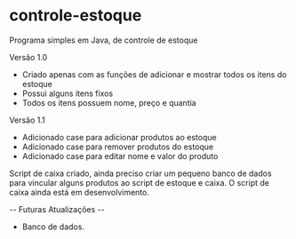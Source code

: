 # controle-estoque
Programa simples em Java, de controle de estoque

Versão 1.0
  - Criado apenas com as funções de adicionar e mostrar todos os itens do estoque
  - Possui alguns itens fixos
  - Todos os itens possuem nome, preço e quantia

Versão 1.1
  -  Adicionado case para adicionar produtos ao estoque
  -  Adicionado case para remover produtos do estoque
  -  Adicionado case para editar nome e valor do produto

Script de caixa criado, ainda preciso criar um pequeno banco de dados
para vincular alguns produtos ao script de estoque e caixa.
O script de caixa ainda está em desenvolvimento.

-- Futuras Atualizações --
  -  Banco de dados.
